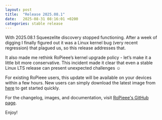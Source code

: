 ```yaml
---
layout: post
title:  "Release 2025.08.1"
date:   2025-08-31 08:16:01 +0200
categories: stable release
---
```


With 2025.08.1 Squeezelite discovery stopped functioning. After a week of digging I finally figured out it was a Linux kernel bug (very recent regression) that plagued us, so this release addresses that.

It also made me rethink RoPieee’s kernel upgrade policy - let’s make it a little bit more conservative. This incident made it clear that even a stable Linux LTS release can present unexpected challenges ☺️

For existing RoPieee users, this update will be available on your devices within a few hours. New users can simply download the latest image from [here](https://github.com/RoPieee/RoPieee/blob/main/docs/releases/2025_08_2.md) to get started quickly.

For the changelog, images, and documentation, visit [RoPieee's GitHub page](https://github.com/RoPieee/RoPieee).

Enjoy!
